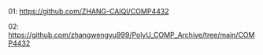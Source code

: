 01: https://github.com/ZHANG-CAIQI/COMP4432

02: https://github.com/zhangwengyu999/PolyU_COMP_Archive/tree/main/COMP4432
